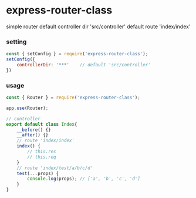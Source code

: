 # express-router-class

simple router
default controller dir 'src/controller'
default route 'index/index'

### setting
```js
const { setConfig } = require('express-router-class');
setConfig({
    controllerDir: '***'    // default 'src/controller'
})
```

### usage
```js
const { Router } = require('express-router-class');

app.use(Router);
```

```js
// controller
export default class Index{
    __before() {}
    __after() {}
    // route 'index/index'
    index() {
        // this.res
        // this.req
    }
    // route 'index/test/a/b/c/d'
    test(...props) {
        console.log(props); // ['a', 'b', 'c', 'd']
    }
}
```